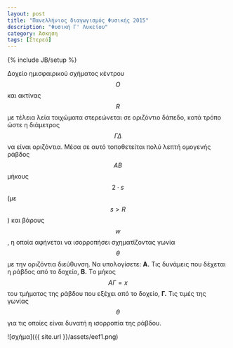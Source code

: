 ```yaml
---
layout: post
title: "Πανελλήνιος διαγωγισμός Φυσικής 2015"
description: "Φυσική Γ' Λυκείου"
category: Άσκηση
tags: [Στερεό]
---
```

{% include JB/setup %}

Δοχείο ημισφαιρικού σχήματος κέντρου $$Ο$$ και ακτίνας
$$R$$ με τέλεια λεία τοιχώματα στερεώνεται σε οριζόντιο
δάπεδο, κατά τρόπο ώστε η διάμετρος $$ΓΔ$$ να είναι
οριζόντια. Μέσα σε αυτό τοποθετείται πολύ λεπτή
ομογενής ράβδος $$ΑΒ$$ μήκους $$2 \cdot s$$ (με $$s>R$$) και βάρους $$w$$, η οποία αφήνεται να ισορροπήσει σχηματίζοντας γωνία $$θ$$ με την οριζόντια διεύθυνση. Να υπολογίσετε:
**Α.** Tις δυνάμεις που δέχεται η ράβδος από το δοχείο,
**Β.** Tο μήκος $$ΑΓ=x$$ του τμήματος της ράβδου που εξέχει από το δοχείο,
**Γ.** Tις τιμές της γωνίας $$θ$$ για τις οποίες είναι δυνατή η ισορροπία της ράβδου.


![σχήμα]({{ site.url }}/assets/eef1.png) 